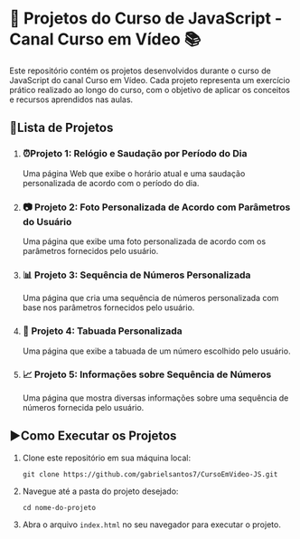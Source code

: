 # 🚀 Projetos do Curso de JavaScript - Canal Curso em Vídeo 📚

Este repositório contém os projetos desenvolvidos durante o curso de JavaScript do canal Curso em Vídeo. Cada projeto representa um exercício prático realizado ao longo do curso, com o objetivo de aplicar os conceitos e recursos aprendidos nas aulas.

## 📌Lista de Projetos

1. ### ⏰Projeto 1: Relógio e Saudação por Período do Dia

   Uma página Web que exibe o horário atual e uma saudação personalizada de acordo com o período do dia.
2. ### 📷 Projeto 2: Foto Personalizada de Acordo com Parâmetros do Usuário

   Uma página que exibe uma foto personalizada de acordo com os parâmetros fornecidos pelo usuário.
3. ### 📊 Projeto 3: Sequência de Números Personalizada

   Uma página que cria uma sequência de números personalizada com base nos parâmetros fornecidos pelo usuário.
4. ### 🧮 Projeto 4: Tabuada Personalizada

   Uma página que exibe a tabuada de um número escolhido pelo usuário.
5. ### 📈 Projeto 5: Informações sobre Sequência de Números

   Uma página que mostra diversas informações sobre uma sequência de números fornecida pelo usuário. 

## ▶Como Executar os Projetos

1. Clone este repositório em sua máquina local:

   ```
   git clone https://github.com/gabrielsantos7/CursoEmVideo-JS.git
   ```
2. Navegue até a pasta do projeto desejado:

   ```
   cd nome-do-projeto
   ```

3. Abra o arquivo `index.html` no seu navegador para executar o projeto.
